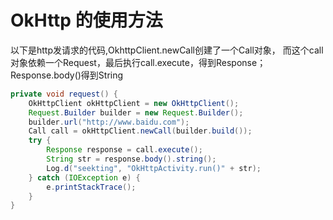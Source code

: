 # OkHttp 的使用方法

以下是http发请求的代码,OkhttpClient.newCall创建了一个Call对象，
而这个call对象依赖一个Request，最后执行call.execute，得到Response；Response.body()得到String
```java
private void request() {
    OkHttpClient okHttpClient = new OkHttpClient();
    Request.Builder builder = new Request.Builder();
    builder.url("http://www.baidu.com");
    Call call = okHttpClient.newCall(builder.build());
    try {
        Response response = call.execute();
        String str = response.body().string();
        Log.d("seekting", "OkHttpActivity.run()" + str);
    } catch (IOException e) {
        e.printStackTrace();
    }
}
```